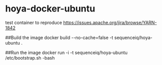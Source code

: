 hoya-docker-ubuntu
==================

test container to reproduce https://issues.apache.org/jira/browse/YARN-1842

##Build the image
docker build --no-cache=false -t  sequenceiq/hoya-ubuntu .

##Run the image
docker run -i -t sequenceiq/hoya-ubuntu /etc/bootstrap.sh -bash


